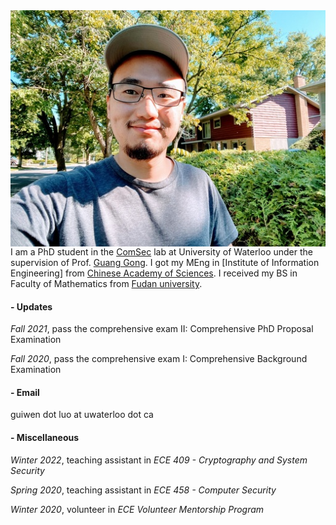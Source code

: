 <img align="right" src="smallguiwen.jpeg">

I am a PhD student in the [ComSec](https://uwaterloo.ca/communications-security-lab/) lab at University of Waterloo under the supervision of Prof. [Guang Gong](https://uwaterloo.ca/scholar/ggong). I got my MEng in [Institute of Information Engineering] from [Chinese Academy of Sciences](https://english.cas.cn/). I received my BS in Faculty of Mathematics from [Fudan university](https://www.fudan.edu.cn/en/).

#### - Updates

*Fall 2021*, pass the comprehensive exam II: Comprehensive PhD Proposal Examination

*Fall 2020*, pass the comprehensive exam I: Comprehensive Background Examination

#### - Email

guiwen dot luo at uwaterloo dot ca

#### - Miscellaneous

*Winter 2022*, teaching assistant in *ECE 409 - Cryptography and System Security*

*Spring 2020*, teaching assistant in *ECE 458 - Computer Security*

*Winter 2020*, volunteer in *ECE Volunteer Mentorship Program*
